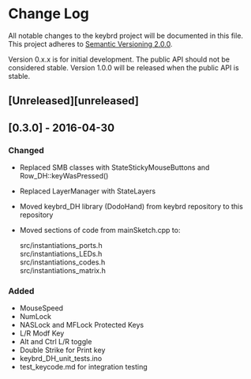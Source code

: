 # Change Log
All notable changes to the keybrd project will be documented in this file.
This project adheres to [Semantic Versioning 2.0.0](http://semver.org/).

Version 0.x.x is for initial development. The public API should not be considered stable.
Version 1.0.0 will be released when the public API is stable.

## [Unreleased][unreleased]

## [0.3.0] - 2016-04-30
### Changed
* Replaced SMB classes with StateStickyMouseButtons and Row_DH::keyWasPressed() 
* Replaced LayerManager with StateLayers
* Moved keybrd_DH library (DodoHand) from keybrd repository to this repository
* Moved sections of code from mainSketch.cpp to:

    src/instantiations_ports.h<br>
    src/instantiations_LEDs.h<br>
    src/instantiations_codes.h<br>
    src/instantiations_matrix.h

### Added
* MouseSpeed
* NumLock
* NASLock and MFLock Protected Keys
* L/R Modf Key
* Alt and Ctrl L/R toggle
* Double Strike for Print key
* keybrd_DH_unit_tests.ino
* test_keycode.md for integration testing

